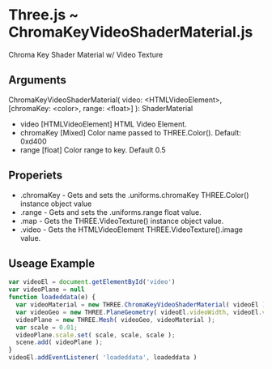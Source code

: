 # Three.js ~ ChromaKeyVideoShaderMaterial.js
Chroma Key Shader Material w/ Video Texture

## Arguments
ChromaKeyVideoShaderMaterial( video: \<HTMLVideoElement\>, [chromaKey: \<color\>, range: \<float\>] ): ShaderMaterial
- video [HTMLVideoElement] HTML Video Element.
- chromaKey [Mixed] Color name passed to THREE.Color(). Default: 0xd400
- range [float] Color range to key. Default 0.5

## Properiets
- .chromaKey - Gets and sets the .uniforms.chromaKey THREE.Color() instance object value
- .range - Gets and sets the .uniforms.range float value.
- .map - Gets the THREE.VideoTexture() instance object value.
- .video - Gets the HTMLVideoElement THREE.VideoTexture().image value.

## Useage Example
```javascript
var videoEl = document.getElementById('video')
var videoPlane = null
function loadeddata(e) {
  var videoMaterial = new THREE.ChromaKeyVideoShaderMaterial( videoEl );
  var videoGeo = new THREE.PlaneGeometry( videoEl.videoWidth, videoEl.videoHeight, 1 );
  videoPlane = new THREE.Mesh( videoGeo, videoMaterial );
  var scale = 0.01;
  videoPlane.scale.set( scale, scale, scale );
  scene.add( videoPlane );
}
videoEl.addEventListener( 'loadeddata', loadeddata )
```
